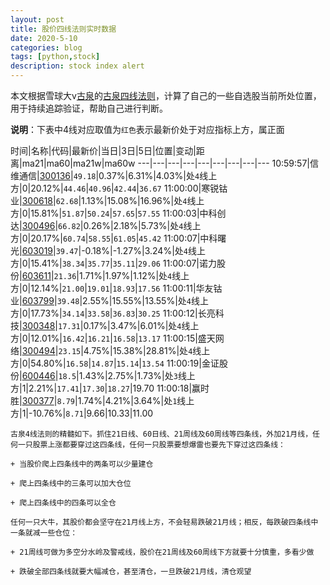 ```yaml
---
layout: post
title: 股价四线法则实时数据
date: 2020-5-10
categories: blog
tags: [python,stock]
description: stock index alert
---
```



本文根据雪球大v[古泉](https://xueqiu.com/u/7148646888)的[古泉四线法则](https://xueqiu.com/7148646888/130498192)，计算了自己的一些自选股当前所处位置，用于持续追踪验证，帮助自己进行判断。

**说明**：下表中4线对应取值为`红色`表示最新价处于对应指标上方，属正面

时间|名称|代码|最新价|当日|3日|5日|位置|变动|距离|ma21|ma60|ma21w|ma60w
---|---|---|---|---|---|---|---|---
10:59:57|信维通信|[300136](https://xueqiu.com/S/SZ300136)|`49.18`|0.37%|6.31%|4.03%|处`4`线上方|0|20.12%|`44.46`|`40.96`|`42.44`|`36.67`
11:00:00|寒锐钴业|[300618](https://xueqiu.com/S/SZ300618)|`62.68`|1.13%|15.08%|16.96%|处`4`线上方|0|15.81%|`51.87`|`50.24`|`57.65`|`57.55`
11:00:03|中科创达|[300496](https://xueqiu.com/S/SZ300496)|`66.82`|0.26%|2.18%|5.73%|处`4`线上方|0|20.17%|`60.74`|`58.55`|`61.05`|`45.42`
11:00:07|中科曙光|[603019](https://xueqiu.com/S/SH603019)|`39.47`|-0.18%|-1.27%|3.24%|处`4`线上方|0|15.41%|`38.34`|`35.77`|`35.11`|`29.06`
11:00:07|诺力股份|[603611](https://xueqiu.com/S/SH603611)|`21.36`|1.71%|1.97%|1.12%|处`4`线上方|0|12.14%|`21.00`|`19.01`|`18.93`|`17.56`
11:00:11|华友钴业|[603799](https://xueqiu.com/S/SH603799)|`39.48`|2.55%|15.55%|13.55%|处`4`线上方|0|17.73%|`34.14`|`33.58`|`36.83`|`30.25`
11:00:12|长亮科技|[300348](https://xueqiu.com/S/SZ300348)|`17.31`|0.17%|3.47%|6.01%|处`4`线上方|0|12.01%|`16.42`|`16.21`|`16.58`|`13.17`
11:00:15|盛天网络|[300494](https://xueqiu.com/S/SZ300494)|`23.15`|4.75%|15.38%|28.81%|处`4`线上方|0|54.80%|`16.58`|`14.87`|`15.14`|`13.54`
11:00:19|金证股份|[600446](https://xueqiu.com/S/SH600446)|`18.5`|1.43%|2.75%|1.73%|处`3`线上方|1|2.21%|`17.41`|`17.30`|`18.27`|19.70
11:00:18|赢时胜|[300377](https://xueqiu.com/S/SZ300377)|`8.79`|1.74%|4.21%|3.64%|处`1`线上方|1|-10.76%|`8.71`|9.66|10.33|11.00

```
古泉4线法则的精髓如下。抓住21日线、60日线、21周线及60周线等四条线，外加21月线，任何一只股票上涨都要穿过这四条线，任何一只股票要想爆雷也要先下穿过这四条线：

+ 当股价爬上四条线中的两条可以少量建仓

+ 爬上四条线中的三条可以加大仓位

+ 爬上四条线中的四条可以全仓

任何一只大牛，其股价都会坚守在21月线上方，不会轻易跌破21月线；相反，每跌破四条线中一条就减一些仓位：

+ 21周线可做为多空分水岭及警戒线，股价在21周线及60周线下方就要十分慎重，多看少做

+ 跌破全部四条线就要大幅减仓，甚至清仓，一旦跌破21月线，清仓观望
```